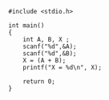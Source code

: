    #include <stdio.h>

    int main() 
    {
        int A, B, X ;
        scanf("%d",&A); 
        scanf("%d",&B);
        X = (A + B);
        printf("X = %d\n", X);

        return 0;
    }
